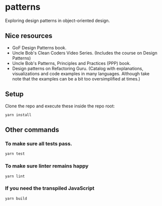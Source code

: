 # patterns

Exploring design patterns in object-oriented design.

## Nice resources
- GoF Design Patterns book.
- Uncle Bob's Clean Coders Video Series. (Includes the course on Design Patterns)
- Uncle Bob's Patterns, Principles and Practices (PPP) book.
- Design patterns on Refactoring Guru. (Catalog with explanations, visualizations and code examples in many languages. Although take note that the examples can be a bit too oversimplified at times.)

## Setup

Clone the repo and execute these inside the repo root:
```
yarn install
```

## Other commands

### To make sure all tests pass.
```
yarn test
```

### To make sure linter remains happy
```
yarn lint
```

### If you need the transpiled JavaScript 
```
yarn build
```